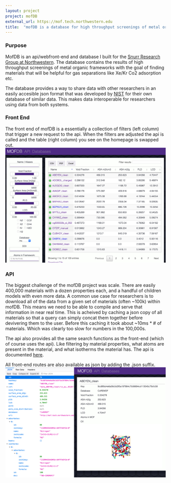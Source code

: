 ```yaml
---
layout: project
project: mofDB
external_url: https://mof.tech.northwestern.edu
title:  "mofDB is a database for high throughput screenings of metal organic frameworks. >4 Million Records"
---
```


### Purpose

MofDB is an api/webfront-end and database I built for the [Snurr Research Group at Northwestern](http://www.iec.northwestern.edu/). The database
contains the results of high throughput screenings of metal organic frameworks with the goal of finding materials that will
be helpful for gas separations like Xe/Kr Co2 adsorption etc.

The database provides a way to share data with other researchers in an easily accesible json format that was developed by [NIST](https://adsorbents.nist.gov/) for their own database of similar data. This makes
data interoperable for researchers using data from both systems.


### Front End

The front end of mofDB is a essentially a collection of filters (left column) that trigger a new request to the api. When the filters are adjusted the api is called and the table (right column) you see on the homepage is swapped out.
![mofdb_homepage](/assets/images/mofdb_homepage.png)

### API

The biggest challenge of the mofDB project was scale. There are easily 400,000 materials with a dozen properties each, and a handful of children models with even more data. 
A common use case for  researchers is to download all of the data from a given set of materials (often ~100k) within mofDB.  This means we need
to be able to compile and serve that information in near real time. This is acheived by caching a json copy of all materials so
that a query can simply concat them together before devivering them to the user. Before this caching it took about ~10ms * # of materials.
Which was clearly too slow for numbers in the 100,000s.

The api also provides all the same search functions as the front-end (which of course uses the api). Like filtering by material properties,
what atoms are present in the material, and what isotherms the material has. The api is documented [here](https://mof.tech.northwestern.edu/api).

All front-end routes are also available as json by adding the .json suffix.
    ![json and html views of the same page](/assets/images/json_or_html.jpg)

